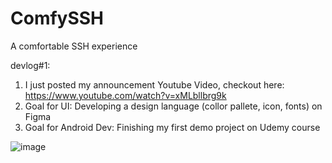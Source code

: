 # ComfySSH
A comfortable SSH experience


devlog#1:
1. I just posted my announcement Youtube Video, checkout here: https://www.youtube.com/watch?v=xMLbllbrg9k
2. Goal for UI: Developing a design language (collor pallete, icon, fonts) on Figma
3. Goal for Android Dev: Finishing my first demo project on Udemy course

![image](https://user-images.githubusercontent.com/70709101/232629979-712f2b18-9020-4545-9c21-f4963fd90501.png)
